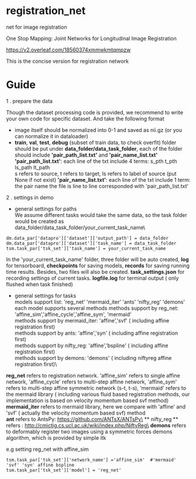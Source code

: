 # registration_net
net for image registration


One Stop Mapping: Joint Networks for Longitudinal Image Registration

https://v2.overleaf.com/18560374xmmwkmtqmpzw

This is the concise version for registration network

# Guide
1 . prepare the data
 
Though the dataset processing code is provided, we recommend to write your own
code for specific dataset.
And take the following format

* image itself should be normalized into 0-1 and saved as nii.gz (or you can normalize it in dataloader)
* **train**, **val**,  **test**, **debug** (subset of train data, to check overfit)  folder should be put under **data_folder/data_task_folder**, each of the folder should
   include **'pair_path_list.txt'** and **'pair_name_list.txt'**\
   **'pair_path_list.txt'**: each line of the txt include 4 terms: s_pth t_pth ls_path lt_path\
    s refers to source, t refers to target, ls refers to label of source (put None if not exist)
    **'pair_name_list.txt'**: each line of the txt include 1 term: the pair name
    the file is line to line corresponded with 'pair_path_list.txt'

2 . settings in demo
* general settings for paths\
We assume different tasks would take the same data, so the task folder would be created as data_folder/data_task_folder/your_current_task_name\
```
dm.data_par['datapro']['dataset']['output_path'] = data_folder
dm.data_par['datapro']['dataset']['task_name'] = data_task_folder
tsm.task_par['tsk_set']['task_name'] = your_current_task_name
```

In the 'your_current_task_name' folder, three folder will be auto created, **log** for tensorboard, **checkpoints** for saving models,
**records** for saving running time results. Besides, two files will also be created. **task_settings.json** for recording settings of current tasks.
**logfile.log** for terminal output ( only flushed when task finished)


* general settings for tasks\
models support list: 'reg_net'  'mermaid_iter'  'ants'  'nifty_reg' 'demons'\
each model supports several methods
methods support by reg_net: 'affine_sim','affine_cycle','affine_sym', 'mermaid'\
methods support by mermaid_iter: 'affine','svf' ( including affine registration first)\
methods support by ants: 'affine','syn' ( including affine registration first)\
methods support by nifty_reg: 'affine','bspline' ( including affine registration first)\
methods support by demons: 'demons' ( including niftyreg affine registration first)\

**reg_net** refers to registration network. 'affine_sim' refers to single affine network, 'affine_cycle' refers to 
multi-step affine network, 'affine_sym' refers to multi-step affine symmetric network (s-t, t-s), 'mermaid' refers to the 
mermaid library ( including various fluid based registration methods, our implementation is based on velocity momentum based svf method)\
**mermaid_iter** refers to mermaid library, here we compare with 'affine' and 'svf' ( actually the velocity momentum based svf) method\
**ant** refers to AntsPy: https://github.com/ANTsX/ANTsPy\
** nifty_reg ** refers : http://cmictig.cs.ucl.ac.uk/wiki/index.php/NiftyReg\
**demons** refers to deformably register two images using a symmetric forces demons
    algorithm, which is provided by simple itk
    
e.g setting reg_net with affine_sim
```
tsm.task_par['tsk_set']['network_name'] ='affine_sim'  #'mermaid' 'svf' 'syn' affine bspline
tsm.task_par['tsk_set']['model'] = 'reg_net'
```

 





    
